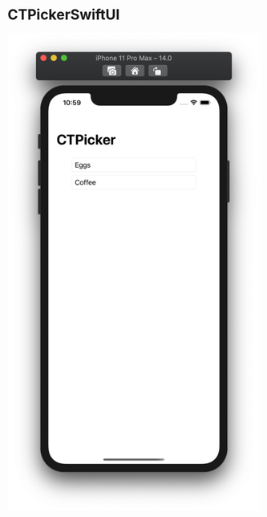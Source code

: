 # CTPickerSwiftUI

![](https://github.com/ram4ik/CTPickerSwiftUI/blob/main/CTPickerSwiftUI/Assets.xcassets/Screenshot%202020-08-26%20at%2022.59.22.imageset/Screenshot%202020-08-26%20at%2022.59.22.png)
